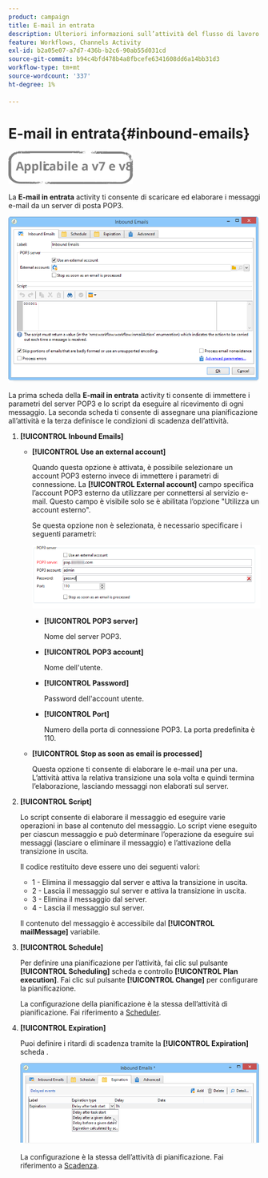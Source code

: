 ```yaml
---
product: campaign
title: E-mail in entrata
description: Ulteriori informazioni sull’attività del flusso di lavoro Inbound Emails
feature: Workflows, Channels Activity
exl-id: b2a05e07-a7d7-436b-b2c6-90ab55d031cd
source-git-commit: b94c4bfd478b4a8fbcefe6341608dd6a14bb31d3
workflow-type: tm+mt
source-wordcount: '337'
ht-degree: 1%

---
```


# E-mail in entrata{#inbound-emails}

![](../../assets/common.svg)

La **E-mail in entrata** activity ti consente di scaricare ed elaborare i messaggi e-mail da un server di posta POP3.

![](assets/email_rec_edit_1.png)

La prima scheda della **E-mail in entrata** activity ti consente di immettere i parametri del server POP3 e lo script da eseguire al ricevimento di ogni messaggio. La seconda scheda ti consente di assegnare una pianificazione all’attività e la terza definisce le condizioni di scadenza dell’attività.

1. **[!UICONTROL Inbound Emails]**

   * **[!UICONTROL Use an external account]**

      Quando questa opzione è attivata, è possibile selezionare un account POP3 esterno invece di immettere i parametri di connessione. La **[!UICONTROL External account]** campo specifica l’account POP3 esterno da utilizzare per connettersi al servizio e-mail. Questo campo è visibile solo se è abilitata l’opzione &quot;Utilizza un account esterno&quot;.

      Se questa opzione non è selezionata, è necessario specificare i seguenti parametri:

      ![](assets/email_rec_edit_1b.png)

      * **[!UICONTROL POP3 server]**

         Nome del server POP3.

      * **[!UICONTROL POP3 account]**

         Nome dell&#39;utente.

      * **[!UICONTROL Password]**

         Password dell&#39;account utente.

      * **[!UICONTROL Port]**

         Numero della porta di connessione POP3. La porta predefinita è 110.
   * **[!UICONTROL Stop as soon as email is processed]**

      Questa opzione ti consente di elaborare le e-mail una per una. L’attività attiva la relativa transizione una sola volta e quindi termina l’elaborazione, lasciando messaggi non elaborati sul server.


1. **[!UICONTROL Script]**

   Lo script consente di elaborare il messaggio ed eseguire varie operazioni in base al contenuto del messaggio. Lo script viene eseguito per ciascun messaggio e può determinare l’operazione da eseguire sui messaggi (lasciare o eliminare il messaggio) e l’attivazione della transizione in uscita.

   Il codice restituito deve essere uno dei seguenti valori:

   * 1 - Elimina il messaggio dal server e attiva la transizione in uscita.
   * 2 - Lascia il messaggio sul server e attiva la transizione in uscita.
   * 3 - Elimina il messaggio dal server.
   * 4 - Lascia il messaggio sul server.

   Il contenuto del messaggio è accessibile dal **[!UICONTROL mailMessage]** variabile.

1. **[!UICONTROL Schedule]**

   Per definire una pianificazione per l’attività, fai clic sul pulsante **[!UICONTROL Scheduling]** scheda e controllo **[!UICONTROL Plan execution]**. Fai clic sul pulsante **[!UICONTROL Change]** per configurare la pianificazione.

   La configurazione della pianificazione è la stessa dell’attività di pianificazione. Fai riferimento a [Scheduler](scheduler.md).

1. **[!UICONTROL Expiration]**

   Puoi definire i ritardi di scadenza tramite la **[!UICONTROL Expiration]** scheda .

   ![](assets/email_rec_edit_3.png)

   La configurazione è la stessa dell’attività di pianificazione. Fai riferimento a [Scadenza](defining-approvals.md).
